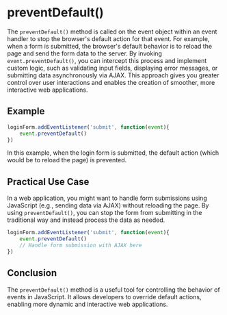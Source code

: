 # preventDefault()

The `preventDefault()` method is called on the event object within an event handler to stop the browser's default action for that event. For example, when a form is submitted, the browser's default behavior is to reload the page and send the form data to the server. By invoking `event.preventDefault()`, you can intercept this process and implement custom logic, such as validating input fields, displaying error messages, or submitting data asynchronously via AJAX. This approach gives you greater control over user interactions and enables the creation of smoother, more interactive web applications.

## Example

```javascript
loginForm.addEventListener('submit', function(event){
    event.preventDefault()
})
```

In this example, when the login form is submitted, the default action (which would be to reload the page) is prevented.

## Practical Use Case

In a web application, you might want to handle form submissions using JavaScript (e.g., sending data via AJAX) without reloading the page. By using `preventDefault()`, you can stop the form from submitting in the traditional way and instead process the data as needed.

```javascript
loginForm.addEventListener('submit', function(event){
    event.preventDefault()
    // Handle form submission with AJAX here
})
```

## Conclusion

The `preventDefault()` method is a useful tool for controlling the behavior of events in JavaScript. It allows developers to override default actions, enabling more dynamic and interactive web applications.

